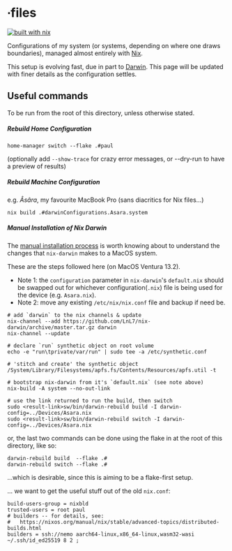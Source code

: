 # ∙files

[![built with nix](https://builtwithnix.org/badge.svg)](https://builtwithnix.org)

Configurations of my system (or systems, depending on where one draws boundaries), managed almost entirely with [Nix](https://nixos.org).

This setup is evolving fast, due in part to [Darwin](https://github.com/LnL7/nix-darwin/). This page will be updated with finer details as the configuration settles.

## Useful commands
To be run from the root of this directory, unless otherwise stated.

##### Rebuild Home Configuration

``` shell
home-manager switch --flake .#paul
```
(optionally add `--show-trace` for crazy error messages, or --dry-run to have a preview of results)


##### Rebuild Machine Configuration
e.g. _Âsâra_, my favourite MacBook Pro (sans diacritics for Nix files...)

``` shell
nix build .#darwinConfigurations.Asara.system
```


##### Manual Installation of Nix Darwin
The [manual installation process](https://github.com/LnL7/nix-darwin/#manual-install) is worth knowing about to understand the changes that `nix-darwin` makes to a MacOS system.

These are the steps followed here (on MacOS Ventura 13.2).

 + Note 1: the `configuration` parameter in `nix-darwin`'s `default.nix` should be swapped out for whichever configuration(`.nix`) file is being used for the device (e.g. `Asara.nix`).
 + Note 2: move any existing `/etc/nix/nix.conf` file and backup if need be.

``` shell
# add `darwin` to the nix channels & update
nix-channel --add https://github.com/LnL7/nix-darwin/archive/master.tar.gz darwin
nix-channel --update

# declare `run` synthetic object on root volume
echo -e "run\tprivate/var/run" | sudo tee -a /etc/synthetic.conf

# 'stitch and create' the synthetic object
/System/Library/Filesystems/apfs.fs/Contents/Resources/apfs.util -t

# bootstrap nix-darwin from it's `default.nix` (see note above)
nix-build -A system --no-out-link

# use the link returned to run the build, then switch
sudo <result-link>sw/bin/darwin-rebuild build -I darwin-config=../Devices/Asara.nix
sudo <result-link>sw/bin/darwin-rebuild switch -I darwin-config=../Devices/Asara.nix
```

or, the last two commands can be done using the flake in at the root of this directory, like so:

``` shell
darwin-rebuild build  --flake .#
darwin-rebuild switch --flake .#
```
...which is desirable, since this is aiming to be a flake-first setup. 

... we want to get the useful stuff out of the old `nix.conf`:

``` apacheconf
build-users-group = nixbld
trusted-users = root paul
# builders -- for details, see:
#   https://nixos.org/manual/nix/stable/advanced-topics/distributed-builds.html
builders = ssh://nemo aarch64-linux,x86_64-linux,wasm32-wasi ~/.ssh/id_ed25519 8 2 ;
```

